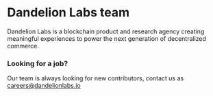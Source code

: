 # Dandelion Labs team

Dandelion Labs is a blockchain product and research agency creating meaningful experiences to power the next generation of decentralized commerce. 

### Looking for a job?

Our team is always looking for new contributors, contact us as careers@dandelionlabs.io
